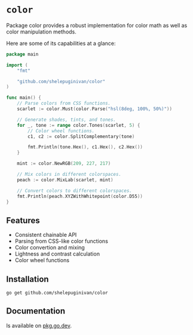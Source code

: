 # `color`

Package color provides a robust implementation for color math as well as color manipulation methods.

Here are some of its capabilities at a glance:

```go
package main

import (
	"fmt"

	"github.com/shelepuginivan/color"
)

func main() {
	// Parse colors from CSS functions.
	scarlet := color.Must(color.Parse("hsl(8deg, 100%, 50%)"))

	// Generate shades, tints, and tones.
	for _, tone := range color.Tones(scarlet, 5) {
		// Color wheel functions.
		c1, c2 := color.SplitComplementary(tone)

		fmt.Println(tone.Hex(), c1.Hex(), c2.Hex())
	}

	mint := color.NewRGB(209, 227, 217)

	// Mix colors in different colorspaces.
	peach := color.MixLab(scarlet, mint)

	// Convert colors to different colorspaces.
	fmt.Println(peach.XYZWithWhitepoint(color.D55))
}
```

## Features

- Consistent chainable API
- Parsing from CSS-like color functions
- Color convertion and mixing
- Lightness and contrast calculation
- Color wheel functions

## Installation

```shell
go get github.com/shelepuginivan/color
```

## Documentation

Is available on [pkg.go.dev](https://pkg.go.dev/github.com/shelepuginivan/color).
